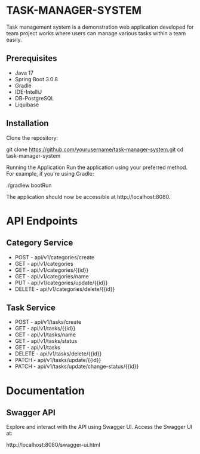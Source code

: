 # TASK-MANAGER-SYSTEM
Task management system is a demonstration web application developed for
team project works where users can manage various tasks within a team easily.

## Prerequisites

- Java 17
- Spring Boot 3.0.8
- Gradle
- IDE-IntelliJ
- DB-PostgreSQL
- Liquibase

## Installation
Clone the repository:

git clone https://github.com/yourusername/task-manager-system.git
cd task-manager-system

Running the Application
Run the application using your preferred method. For example, if you're using Gradle:

./gradlew bootRun

The application should now be accessible at http://localhost:8080.

# API Endpoints

## Category Service

- POST - api/v1/categories/create
- GET - api/v1/categories
- GET - api/v1/categories/{{id}}
- GET - api/v1/categories/name
- PUT - api/v1/categories/update/{{id}}
- DELETE - api/v1/categories/delete/{{id}}

## Task Service

- POST - api/v1/tasks/create
- GET - api/v1/tasks/{{id}}
- GET - api/v1/tasks/name
- GET - api/v1/tasks/status
- GET - api/v1/tasks
- DELETE - api/v1/tasks/delete/{{id}}
- PATCH - api/v1/tasks/update/{{id}}
- PATCH - api/v1/tasks/update/change-status/{{id}}


# Documentation
## Swagger API
Explore and interact with the API using Swagger UI. Access the Swagger UI at:

http://localhost:8080/swagger-ui.html
